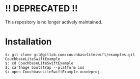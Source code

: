 # !! DEPRECATED !!

This repository is no longer actively maintained.

# Installation

```
$: git clone git@gitlab.com:couchbaseliteswift/examples.git CouchbaseLiteSwiftExample
$: cd CouchbaseLiteSwiftExample
$: carthage bootstrap --platform ios
$: open CouchbaseLiteSwiftExample.xcodeproj
```
